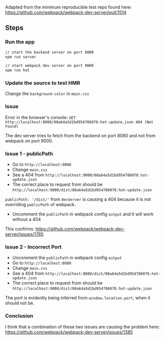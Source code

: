Adapted from the minimum reproducible test repo found here: https://github.com/webpack/webpack-dev-server/pull/1514

## Steps

### Run the app

```sh
// start the backend server on port 8080
npm run server

// start webpack dev server on port 9000
npm run hot
```

### Update the source to test HMR

Change the `background-color` in `main.css`

### Issue

Error in the browser's console: `GET http://localhost:8080/08a64a5d1bd954786070.hot-update.json 404 (Not Found)`

The dev server tries to fetch from the backend on port 8080 and not from webpack on port 9000.

### Issue 1 - publicPath

- Go to `http://localhost:9000`
- Change `main.css`
- See a 404 from `http://localhost:9000/08a64a5d1bd954786070.hot-update.json`
- The correct place to request from should be `http://localhost:9000/dist/08a64a5d1bd954786070.hot-update.json`

`publicPath: '/dist/'` from `devServer` is causing a 404 because it is not overriding `publicPath` of webpack.

- Uncomment the `publicPath` in webpack config `output` and it will work without a 404

This confirms: https://github.com/webpack/webpack-dev-server/issues/1785 

### Issue 2 - Incorrect Port

- Uncomment the `publicPath` in webpack config `output`
- Go to `http://localhost:8080`
- Change `main.css`
- See a 404 from `http://localhost:8080/dist/08a64a5d1bd954786070.hot-update.json`
- The correct place to request from should be `http://localhost:9000/dist/08a64a5d1bd954786070.hot-update.json`

The port is evidently being inferred from `window.location.port`, when it should not be.


### Conclusion

I think that a combination of these two issues are causing the problem here: https://github.com/webpack/webpack-dev-server/issues/1385